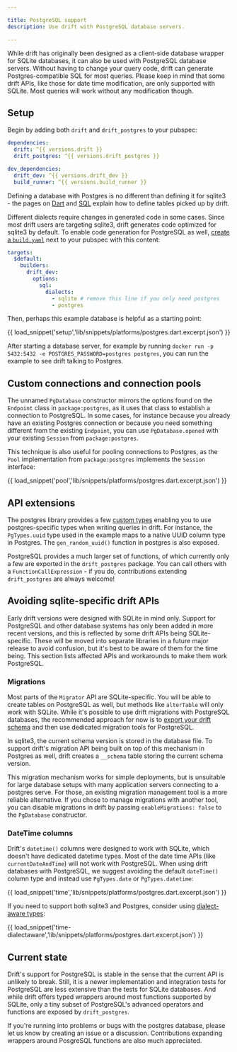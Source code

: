 ```yaml
---

title: PostgreSQL support
description: Use drift with PostgreSQL database servers.

---
```


While drift has originally been designed as a client-side database wrapper for SQLite databases, it can also be used
with PostgreSQL database servers.
Without having to change your query code, drift can generate Postgres-compatible SQL for most queries.
Please keep in mind that some drift APIs, like those for date time modification, are only supported with SQLite.
Most queries will work without any modification though.

## Setup

Begin by adding both `drift` and `drift_postgres` to your pubspec:

```yaml
dependencies:
  drift: ^{{ versions.drift }}
  drift_postgres: ^{{ versions.drift_postgres }}

dev_dependencies:
  drift_dev: ^{{ versions.drift_dev }}
  build_runner: ^{{ versions.build_runner }}
```

Defining a database with Postgres is no different than defining it for sqlite3 - the
pages on [Dart](../setup.md) and [SQL](../sql_api/index.md)
explain how to define tables picked up by drift.

Different dialects require changes in generated code in some cases. Since most drift users are
targeting sqlite3, drift generates code optimized for sqlite3 by default. To enable code generation
for PostgreSQL as well, [create a `build.yaml`](../generation_options/index.md) next to your pubspec with this content:

```yaml
targets:
  $default:
    builders:
      drift_dev:
        options:
          sql:
            dialects:
              - sqlite # remove this line if you only need postgres
              - postgres
```



Then, perhaps this example database is helpful as a starting point:

{{ load_snippet('setup','lib/snippets/platforms/postgres.dart.excerpt.json') }}

After starting a database server, for example by running `docker run -p 5432:5432 -e POSTGRES_PASSWORD=postgres postgres`,
you can run the example to see drift talking to Postgres.

## Custom connections and connection pools

The unnamed `PgDatabase` constructor mirrors the options found on the `Endpoint` class in
`package:postgres`, as it uses that class to establish a connection to PostgreSQL.
In some cases, for instance because you already have an existing Postgres connection or because
you need something different from the existing `Endpoint`, you can use `PgDatabase.opened`
with your existing `Session` from `package:postgres`.

This technique is also useful for pooling connections to Postgres, as the `Pool` implementation
from `package:postgres` implements the `Session` interface:

{{ load_snippet('pool','lib/snippets/platforms/postgres.dart.excerpt.json') }}

## API extensions

The postgres library provides a few [custom types](../sql_api/types.md) enabling you to use
postgres-specific types when writing queries in drift.
For instance, the `PgTypes.uuid` type used in the example maps to a native UUID column type in Postgres. The
`gen_random_uuid()` function in postgres is also exposed.

PostgreSQL provides a much larger set of functions, of which currently only a few are exported in the
`drift_postgres` package. You can call others with a `FunctionCallExpression` - if you do, contributions extending
`drift_postgres` are always welcome!

## Avoiding sqlite-specific drift APIs

Early drift versions were designed with SQLite in mind only. Support for PostgreSQL and other database systems
has only been added in more recent versions, and this is reflected by some drift APIs being SQLite-specific.
These will be moved into separate libraries in a future major release to avoid confusion, but it's best to be
aware of them for the time being.
This section lists affected APIs and workarounds to make them work PostgreSQL.

### Migrations

Most parts of the `Migrator` API are SQLite-specific. You will be able to create tables on PostgreSQL as well,
but methods like `alterTable` will only work with SQLite.
While it's possible to use drift migrations with PostgreSQL databases, the recommended approach for now is to
[export your drift schema](../Tools/index.md#exporting) and then use dedicated migration tools for PostgreSQL.

In sqlite3, the current schema version is stored in the database file. To support drift's migration API
being built on top of this mechanism in Postgres as well, drift creates a `__schema` table storing
the current schema version.

This migration mechanism works for simple deployments, but is unsuitable for large database setups
with many application servers connecting to a postgres serve. For those, an existing migration management
tool is a more reliable alternative. If you chose to manage migrations with another tool, you can
disable migrations in drift by passing `enableMigrations: false` to the `PgDatabase` constructor.

### DateTime columns

Drift's `datetime()` columns were designed to work with SQLite, which doesn't have dedicated datetime types.
Most of the date time APIs (like `currentDateAndTime`) will not work with PostgreSQL.
When using drift databases with PostgreSQL, we suggest avoiding the default `dateTime()` column type and instead
use `PgTypes.date` or `PgTypes.datetime`:

{{ load_snippet('time','lib/snippets/platforms/postgres.dart.excerpt.json') }}

If you need to support both sqlite3 and Postgres, consider using [dialect-aware types](../sql_api/types.md#dialect-awareness):

{{ load_snippet('time-dialectaware','lib/snippets/platforms/postgres.dart.excerpt.json') }}

## Current state

Drift's support for PostgreSQL is stable in the sense that the current API is unlikely to break.
Still, it is a newer implementation and integration tests for PostgreSQL are less extensive than
the tests for SQLite databases. And while drift offers typed wrappers around most functions supported
by SQLite, only a tiny subset of PostgreSQL's advanced operators and functions are exposed by
`drift_postgres`.

If you're running into problems or bugs with the postgres database, please let us know by creating an issue
or a discussion.
Contributions expanding wrappers around PosgreSQL functions are also much appreciated.
